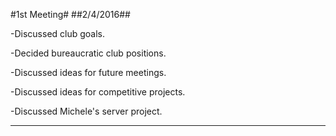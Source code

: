 #1st Meeting#
##2/4/2016##

-Discussed club goals.

-Decided bureaucratic club positions.

-Discussed ideas for future meetings.

-Discussed ideas for competitive projects.

-Discussed Michele's server project.

***
